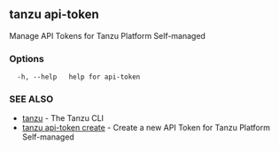 ## tanzu api-token

Manage API Tokens for Tanzu Platform Self-managed

### Options

```
  -h, --help   help for api-token
```

### SEE ALSO

* [tanzu](tanzu.md)	 - The Tanzu CLI
* [tanzu api-token create](tanzu_api-token_create.md)	 - Create a new API Token for Tanzu Platform Self-managed

